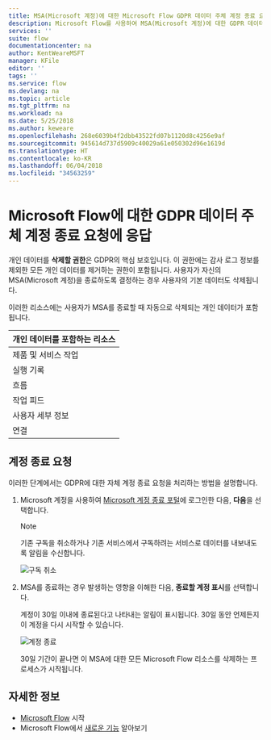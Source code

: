 ```yaml
---
title: MSA(Microsoft 계정)에 대한 Microsoft Flow GDPR 데이터 주체 계정 종료 요청 | Microsoft Docs
description: Microsoft Flow를 사용하여 MSA(Microsoft 계정)에 대한 GDPR 데이터 주체 계정 종료 요청에 응답하는 방법을 알아봅니다.
services: ''
suite: flow
documentationcenter: na
author: KentWeareMSFT
manager: KFile
editor: ''
tags: ''
ms.service: flow
ms.devlang: na
ms.topic: article
ms.tgt_pltfrm: na
ms.workload: na
ms.date: 5/25/2018
ms.author: keweare
ms.openlocfilehash: 268e6039b4f2dbb43522fd07b1120d8c4256e9af
ms.sourcegitcommit: 945614d737d5909c40029a61e050302d96e1619d
ms.translationtype: HT
ms.contentlocale: ko-KR
ms.lasthandoff: 06/04/2018
ms.locfileid: "34563259"
---
```

# <a name="responding-to-gdpr-data-subject-account-close-requests-for-microsoft-flow"></a>Microsoft Flow에 대한 GDPR 데이터 주체 계정 종료 요청에 응답

개인 데이터를 **삭제할 권한**은 GDPR의 핵심 보호입니다. 이 권한에는 감사 로그 정보를 제외한 모든 개인 데이터를 제거하는 권한이 포함됩니다. 사용자가 자신의 MSA(Microsoft 계정)을 종료하도록 결정하는 경우 사용자의 기본 데이터도 삭제됩니다.

이러한 리소스에는 사용자가 MSA를 종료할 때 자동으로 삭제되는 개인 데이터가 포함됩니다.

|개인 데이터를 포함하는 리소스|
|------|
|제품 및 서비스 작업|
|실행 기록|
|흐름|
|작업 피드|
|사용자 세부 정보|
|연결|

## <a name="account-close-requests"></a>계정 종료 요청

이러한 단계에서는 GDPR에 대한 자체 계정 종료 요청을 처리하는 방법을 설명합니다.

1. Microsoft 계정을 사용하여 [Microsoft 계정 종료 포털](http://go.microsoft.com/fwlink/?LinkId=523898)에 로그인한 다음, **다음**을 선택합니다.

    > [!NOTE]
    > 기존 구독을 취소하거나 기존 서비스에서 구독하려는 서비스로 데이터를 내보내도록 알림을 수신합니다.
    >
    >

    ![구독 취소](./media/gdpr-dsr-delete-msa/accountclose.png)

1. MSA를 종료하는 경우 발생하는 영향을 이해한 다음, **종료할 계정 표시**를 선택합니다.

    계정이 30일 이내에 종료된다고 나타내는 알림이 표시됩니다. 30일 동안 언제든지 이 계정을 다시 시작할 수 있습니다.

    ![계정 종료](./media/gdpr-dsr-delete-msa/accountclosed.png)

    30일 기간이 끝나면 이 MSA에 대한 모든 Microsoft Flow 리소스를 삭제하는 프로세스가 시작됩니다.

## <a name="learn-more"></a>자세한 정보

* [Microsoft Flow](getting-started.md) 시작
* Microsoft Flow에서 [새로운 기능](release-notes.md) 알아보기
